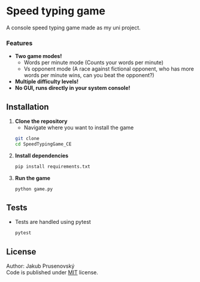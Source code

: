 # Speed typing game

A console speed typing game made as my uni project.

### Features
- **Two game modes!**
  - Words per minute mode (Counts your words per minute)
  - Vs opponent mode (A race against fictional opponent, who has more words per minute wins,
   can you beat the opponent?)
- **Multiple difficulty levels!**
- **No GUI, runs directly in your system console!**

## Installation
1. **Clone the repository**
    - Navigate where you want to install the game
    ```bash
    git clone
    cd SpeedTypingGame_CE

2. **Install dependencies**
    ```bash
   pip install requirements.txt
   
3. **Run the game**
    ```bash
   python game.py
   
## Tests
- Tests are handled using pytest
    ```bash
    pytest

## License
Author: Jakub Prusenovský\
Code is published under [MIT](https://opensource.org/license/mit) license.
